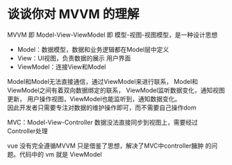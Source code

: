 
# 谈谈你对 MVVM 的理解
   
   MVVM 即 Model-View-ViewModel 即 模型-视图-视图模型，是一种设计思想

   - Model：数据模型，数据和业务逻辑都在Model层中定义
   - View：UI视图，负责数据的展示 用户界面 
   - ViewModel：连接View和Model 
    
   Model和Model无法直接通信，通过ViewModel来进行联系，
   Model和ViewModel之间有着双向数据绑定的联系，
   ViewModel监听数据变化，通知视图更新，
   用户操作视图，ViewModel也能监听到，通知数据变化。  
   因此开发者只需要专注对数据的维护操作即可，而不需要自己操作dom

   MVC：Model-View-Controller 数据没法直接同步到视图上，需要经过
        Controller处理

   vue 没有完全遵循MVVM 只是借鉴了思想，解决了MVC中controller臃肿
   的问题。代码中的 vm 就是 ViewModel